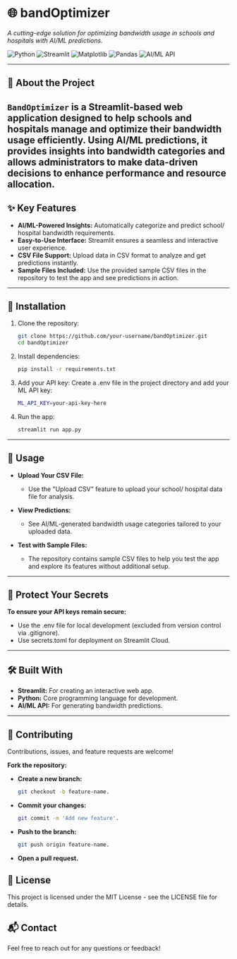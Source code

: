 # 🌐 **bandOptimizer**  
_A cutting-edge solution for optimizing bandwidth usage in schools and hospitals with AI/ML predictions._ 

![Python](https://img.shields.io/badge/Python-3.9-blue?style=for-the-badge&logo=python) ![Streamlit](https://img.shields.io/badge/Streamlit-%23FF4B4B.svg?style=for-the-badge&logo=streamlit&logoColor=white) ![Matplotlib](https://img.shields.io/badge/Matplotlib-%231977C4.svg?style=for-the-badge&logo=python&logoColor=white) ![Pandas](https://img.shields.io/badge/Pandas-%23150458.svg?style=for-the-badge&logo=pandas&logoColor=white) ![AI/ML API](https://img.shields.io/badge/AI%2FML-API-blueviolet?style=for-the-badge)  

---

## 🚀 **About the Project**  
`BandOptimizer` is a Streamlit-based web application designed to help schools and hospitals manage and optimize their bandwidth usage efficiently. Using AI/ML predictions, it provides insights into bandwidth categories and allows administrators to make data-driven decisions to enhance performance and resource allocation.
---

## ✨ **Key Features**  
- **AI/ML-Powered Insights:** Automatically categorize and predict school/ hospital bandwidth requirements.  
- **Easy-to-Use Interface:** Streamlit ensures a seamless and interactive user experience.  
- **CSV File Support:** Upload data in CSV format to analyze and get predictions instantly.  
- **Sample Files Included:** Use the provided sample CSV files in the repository to test the app and see predictions in action.  

---

## 🔧 **Installation**  

1. Clone the repository:  
   ```bash
   git clone https://github.com/your-username/bandOptimizer.git
   cd bandOptimizer

2. Install dependencies:
   ```bash
   pip install -r requirements.txt
   
3. Add your API key:
   Create a .env file in the project directory and add your ML API key:
   ```bash
   ML_API_KEY=your-api-key-here

4. Run the app:
   ```bash
   streamlit run app.py

---

## 📁 Usage
- **Upload Your CSV File:**
  - Use the "Upload CSV" feature to upload your school/ hospital data file for analysis.
  
- **View Predictions:**
   - See AI/ML-generated bandwidth usage categories tailored to your uploaded data.
  
- **Test with Sample Files:**
  - The repository contains sample CSV files to help you test the app and explore its features without additional setup.

---

## 🔐 Protect Your Secrets
**To ensure your API keys remain secure:**
- Use the .env file for local development (excluded from version control via .gitignore).
- Use secrets.toml for deployment on Streamlit Cloud.

---

## 🛠️ Built With
- **Streamlit:** For creating an interactive web app.
- **Python:** Core programming language for development.
- **AI/ML API:** For generating bandwidth predictions.

---

## 🤝 Contributing
Contributions, issues, and feature requests are welcome!

**Fork the repository:**
- **Create a new branch:**
  ```bash
  git checkout -b feature-name.
  
- **Commit your changes:**
  ```bash
  git commit -m 'Add new feature'.
  
- **Push to the branch:**
  ```bash
  git push origin feature-name.
  
- **Open a pull request.**


## 📄 License
This project is licensed under the MIT License - see the LICENSE file for details.

## 📬 Contact
Feel free to reach out for any questions or feedback!
